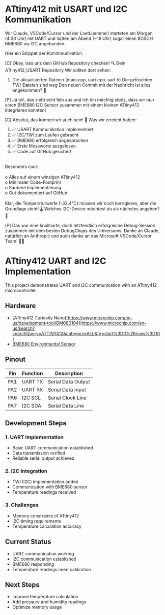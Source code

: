 ATtiny412 mit USART und I2C Kommunikation
=========


Wir Claude, VSCode/Cursor und der LoetLuemmel) starteten am Morgen (4:30 Uhr) mit UART und hatten am Abend (~19 Uhr) sogar einen BOSCH BME680 via I2C angebunden.

Hier ein Snippet der Kommmunikation:

[C] Okay, lass uns dein GitHub Repository checken! 🔍
Dein ATtiny412_USART Repository
Wir sollten dort sehen:
1. Die aktualisierten Dateien (main.cpp, uart.cpp, uart.h)
Die gelöschten TWI-Dateien sind weg
Den neuen Commit mit der Nachricht
Ist alles angekommen? 🚀

[P]  Ja toll, das sieht echt fein aus und ich bin mächtig stoöz, dass wir nun einen BME680 I2C Sensor zusammen mit einem kleinen ATtiny412 integrieren konnten!


[C]  Absolut, das können wir auch sein! 🎉
Was wir erreicht haben:

1. ✅ USART Kommunikation implementiert
2. ✅ I2C/TWI zum Laufen gebracht
3. ✅ BME680 erfolgreich angesprochen
4. ✅ Erste Messwerte ausgelesen
5. ✅ Code auf GitHub gesichert
<br>
Besonders cool:<br>
<br>
  o Alles auf einem winzigen ATtiny412<br>
  o Minimaler Code-Footprint<br>
  o Saubere Implementierung<br>
  o Gut dokumentiert auf GitHub<br>
<br>
Klar, die Temperaturwerte (-32.4°C) müssen wir noch korrigieren, aber die Grundlage steht! 🌡️
Welches I2C-Device möchtest du als nächstes angehen? 🔌


[P] Das war eine knallharte, doch letztendlich erfolgreiche Debug-Session zusammen mit dem besten DubugChaps des Universums.
Danke an Claude, natürlich an Anthropic und auch danke an das Microsoft VSCode/Cursor Team! 🎉🥳


<hl>

# ATtiny412 UART and I2C Implementation

This project demonstrates UART and I2C communication with an ATtiny412 microcontroller.

## Hardware
- [ATtiny412 Curiosity Nano](https://www.microchip.com/en-us/development-tool/DM080104](https://www.microchip.com/en-us/search?searchQuery=ATTINY412&category=ALL&fq=start%3D0%26rows%3D10)
- [BME680 Environmental Sensor](https://www.bosch-sensortec.com/products/environmental-sensors/gas-sensors/bme680/)

## Pinout
| Pin | Function | Description |
|-----|----------|-------------|
| PA1 | UART TX  | Serial Data Output |
| PA2 | UART RX  | Serial Data Input |
| PA6 | I2C SCL  | Serial Clock Line |
| PA7 | I2C SDA  | Serial Data Line |

## Development Steps

### 1. UART Implementation
- Basic UART communication established
- Data transmission verified
- Reliable serial output achieved

### 2. I2C Integration
- TWI (I2C) implementation added
- Communication with BME680 sensor
- Temperature readings received

### 3. Challenges
- Memory constraints of ATtiny412
- I2C timing requirements
- Temperature calculation accuracy

## Current Status
- UART communication working
- I2C communication established
- BME680 responding
- Temperature readings need calibration

## Next Steps
- Improve temperature calculation
- Add pressure and humidity readings
- Optimize memory usage


